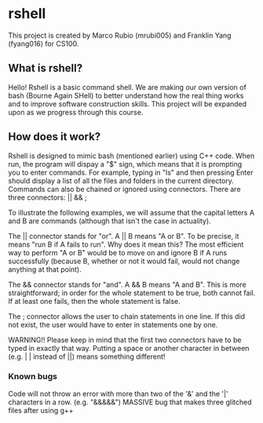 # rshell
This project is created by Marco Rubio (mrubi005) and Franklin Yang (fyang016) for CS100.

## What is rshell?
Hello!
Rshell is a basic command shell. We are making our own version of bash (Bourne Again SHell) to better understand how the real thing works and to improve software construction skills.
This project will be expanded upon as we progress through this course.

## How does it work?
Rshell is designed to mimic bash (mentioned earlier) using C++ code. When run, the program will dispay a "$" sign, which means that it is prompting you to enter commands.
For example, typing in "ls" and then pressing Enter should display a list of all the files and folders in the current directory.
Commands can also be chained or ignored using connectors. 
There are three connectors:
||
&&
;

To illustrate the following examples, we will assume that the capital letters A and B are commands (although that isn't the case in actuality).

The || connector stands for "or". A || B means "A or B". To be precise, it means "run B if A fails to run". Why does it mean this? The most efficient way to perform "A or B" would be to move on and ignore B if A runs successfully (because B, whether or not it would fail, would not change anything at that point).

The && connector stands for "and". A && B means "A and B". This is more straightforward; in order for the whole statement to be true, both cannot fail. If at least one fails, then the whole statement is false.

The ; connector allows the user to chain statements in one line. If this did not exist, the user would have to enter in statements one by one.

WARNING!! Please keep in mind that the first two connectors have to be typed in exactly that way. Putting a space or another character in between (e.g. | | instead of ||) means something different!


### Known bugs
Code will not throw an error with more than two of the '&' and the '|' characters in a row. (e.g. "&&&&&")
MASSIVE bug that makes three glitched files after using g++

